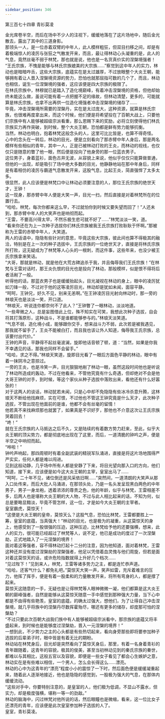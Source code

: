 ```yaml
---
sidebar_position: 346
---
```

 第三百七十四章 青衫莫凌


金光席卷半空，而后在场中不少人的注视下，缓缓地落在了这片场地中，随后金光散去，露出了其中的三道身影。  
那领头一人，是一位赤着双臂的中年人，此人模样粗狂，但双目扫移之间，却是有着极端惊人的凌厉与张狂之气散发开来，而且，最让得林动心头凝重的是，此人的气息，竟然丝毫不弱于林梵，那也就是说，他也是一名货真价实的涅槃境强者！  
“王氏宗族，不愧是能够与林氏宗族媲美的大宗族……”察觉到这中年人的实力，林动也是暗暗咋舌，这些大宗族，底蕴实在是太过雄厚，不过放眼整个大炎王朝，能够拥有着让人晋入涅槃境资源的势力，恐怕也就那屈指可数的几个了，而且，林动也相信，诞生一位涅槃境的强者，这应该便是四大宗族的极限了。  
在林氏宗族中，林穆就已是踏入了造化境巅峰，有着冲击涅槃境的资格，但他却始终未能这么做，虽说可能有着一点把握不足的缘故，但林动清楚，更多的，可能就算是林氏宗族，也拿不出再供一位造化境强者冲击涅槃境的储存了……  
毕竟，冲击涅槃境所需要的涅槃丹，实在是太过庞大，这种资源，就算是林氏宗族，也很难再度拿出来，而这个时候，他们便是将希望投在了百朝大战上，只要他们宗族中有人能够被超级宗派看重，那么恩赐下来的奖励，必将立刻使得他们林氏宗族实力再作突破，到时候，整个大炎王朝，恐怕都是鲜有势力能够抗衡。  
当然，林动也明白，抱着林梵这般念头的人，这里可比比皆是，也算不得奇怪。  
心中的念头在一转后，林动的目光，便是立刻看向了那赤臂中年人身后，那是两名模样有些相似的青年，其中一人，正是已被林动打败的王炎，而林动的视线，也仅仅只是随意的瞥了他一眼，然后便是投向了他身旁的那一位蓝衣男子。  
这位男子，身着蓝衫，面色古井无波，从容貌上来说，他似乎仅仅只能算做普通，但他的一出现，却是吸引了场中绝大多数的目光，他静静地站在那中年身后，同样是有着相仿的凌厉与霸道气息散发开来，这股气息，比起王炎，简直强悍了太多太多。  
很显然，此人应该便是林梵口中让林动必须要注意的人，那位王氏宗族的绝世天才，王钟！  
这一现身，那赤臂中年人便是大笑一声，目光一扫，然后直接是对着林梵所在的位置行去。  
“哈哈，林梵，每次你都来这么早，不过就怕你到时候又要失望而回了！”人还未到，那赤臂中年人的大笑声也是响彻而起。  
“王雷，不要高兴得太早，不然乐极生悲可就不好了……”林梵淡淡一笑，道。  
“看来你还在为上一次种子选拔你们林氏宗族被我王氏宗族打败耿耿于怀啊。”那被称为王雷的赤臂中年人，大笑道。  
两人的话语中，隐隐有些针对的意思，毕竟这些大宗族，彼此间也算不得极其的融洽，特别是在上一次的种子选拔中，王氏宗族的一位绝世天才，直接是将林氏宗族所打败，这无疑成为了林梵等人心头的一根刺，而这件事，这些年来，也没少被王氏宗族拿来笑话。  
“大哥，那就是林动，就是他在大荒古碑追杀于我，并且侮辱我们王氏宗族！”在林梵与王雷对话时，那王炎仇恨的目光也是投向了林动，那般模样，似是恨不得将后者活剐了一般。  
听得他的话，那蓝衣男子也是缓缓抬起头，目光凝视在林动的身上，眼中的凌厉犹如刀锋一般，不过对于他的这等凌厉目光，林动却是犹如未闻，面容平静。  
“呵呵，王钟兄，好久不见，别来无恙啊。”在王钟凌厉目光射向林动时，那一旁的林琅天也是淡淡一笑，开口道。  
“林琅天，听说连你都奈何不了此人？”王钟瞥了一眼林动，淡淡地道。  
“一些卑微之人，总是妄图借此上位，殊不知实在可笑，我想此次种子选拔，自会将其打落原形，这种战斗，不是谁都能够参与的。”林琅天淡笑道。  
“气息不弱，造化境小成，能够跟你交手，想来战斗力不弱，此次若是被我遇见，那我就不留手了，王炎不能被白打，而且我也该让外人知道，侮辱我王氏宗族，总该要付出代价。”  
王钟的声音，平静得不起丝毫波澜，旋即他话音顿了顿，道：“当然，如果是你我不幸遇见的话，那我也同样不会留手。”  
“哈哈，求之不得。”林琅天笑道，旋即目光看了一眼后方面色平静的林动，眼中有着一抹阴冷之意掠过。  
一旁的王炎，也是冷笑一声，目光狠狠地剐了林动一眼，虽然这段时间他也是听说了林动所造成的轰动，不过在他看来，不管他究竟有什么奇遇，但却绝对不会是他大哥王钟的对手，到时候，等这个家伙从种子选拔中落败出来，看他还有什么好嚣张的！  
对于这两人的谈话，林动犹若未闻，只是心中却不免隐隐有些冰冷杀意升腾，这林琅天不断给他找麻烦，实在可恨，不过他也不管这王钟究竟是什么天才，此次种子选拔，不管出现在他面前的是谁，他都不会有丝毫的留情！  
他若真不来找麻烦那也就罢了，如果真是不识好歹，那他也不介意这次让王氏宗族哭着回去！  
“咚！”  
就在王氏宗族的人马抵达之后不久，又是陆续的有着数方势力赶来，至此，似乎大炎王朝的顶尖势力，都是彻底地出现在了这里，而后，一道清脆的钟吟之声，便是半空之中响彻而起。  
“哗啦！”  
钟吟声响起，那四周顿时有着全副武装的精锐军队涌进，直接是将这片场地围得严严实实，任何人都是难以闯进。  
见到这般动静，几乎场中所有人都是安静了下来，将目光望向那入口的方向，他们知道，接下来，应该便是如今这大炎王朝的主宰，皇室出马了……  
“呵呵，二十年不见，诸位倒还是风采依旧啊……”突然间，一道清朗的大笑声从那入口处传来，而后大批人马涌进，在那领头处，乃是一名头发呈现黑白两色的中年男子，男子一身龙袍，透着浓浓的尊贵之色，他的年龄，似乎与林梵，王雷相差不多，后两人也是堪称大炎王朝的大人物，不过与此人相比起来的话，不知为何，似总是要略显黯淡，毕竟不管怎样，这一位，才是如今大炎王朝的主宰者。  
皇室霸虎，莫惊天！  
“这便是大炎王朝的皇帝，莫惊天么？这股气息，恐怕比林梵，王雷都要胜上一筹，皇室的底蕴，当真强大！”林动的目光，也是极为的凝重，从这莫惊天的身上，他感受到了一股很强的压迫，这种压迫，比林梵给予他的还要强横，想来，此人的实力，很可能已经超过了林梵等人，说不定，他已是成功的度过了一次涅槃劫，正式地踏入了一元涅槃的境界！  
面对着这等强者，容不得林动打起十二分的注意，因为他知道，面对着林梵，王雷这种还并没有度过涅槃劫的涅槃强者，他足以凭借着血灵傀与他们周旋，但若是面对着这莫惊天的话，或许危险指数就得上升好几个档次……  
“见过陛下！”见到来人，林梵，王雷等诸多势力之主，都是连忙恭声道。  
“哈哈，还客气什么？都免礼吧。”莫惊天大笑一声，笑声如雷，充斥着难言的压力，他挥了挥手，便是有着一股柔和的力量散发开来，将所有弯身的人，都是撑了起来。  
莫惊天这随意的一手，无疑也是让得林梵等人眼神微微一凝，他们都算是这大炎王朝的巅峰强者，自然是能够从这莫惊天随意一手中感觉到那种强大力量，当下心中都是不由得有些艳羡，皇室的底蕴，的确太过强大，想他们，为了让得自己冲击涅槃境，就几乎将族中的涅槃丹尽数挥霍殆尽，哪还有更多的储存，却度那可怕的涅槃劫？  
“不过只要此次百朝大战我们族中有人能够被超级宗派看中，那宗族的底蕴又将丰盛起来，到时候也是能够度过涅槃劫，晋入一元涅槃的境界！”  
一想到此，不少势力之主的心头都是有些热切起来，看向身旁那些即将要参加种子选拔的后辈弟子时，眼中皆是有着无比的期盼。  
林动站在林梵身后，目光却是突然看向了莫惊天身后，那里，有着一名身着青衫的青年跟随着，这青年的容貌，极其的俊美，甚至当初林动见到的秦氏宗族的秦世，都难以与其相比，这般五官以及容貌，即便是一些女子看见了都会心生嫉妒之意，林动实在是有些难以相信，一个男人，怎么会长得这么……漂亮。  
林动的心中为这青年的“漂亮”程度小小的震惊了一下时，然后面色便是缓缓凝重起来，随着此人逐渐地接近，他也是隐隐的感觉到，一股极为强大的气息，在那体内缓缓流动。  
“这些对手中，你要特别注意的，是皇室的人，他们极为低调，不显山不露水，但实力，却是极度强横，堪称一等一的劲敌。”  
林动的脑海中，闪过林梵对他所说的话，然后眼瞳也是微缩，看来，这一位比女子还漂亮的青年，应该便是此次皇室参加种子选拔的人了。  
皇室，青衫莫凌。  
  
  
